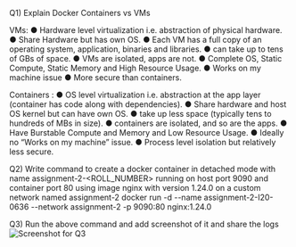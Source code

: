 Q1) Explain Docker Containers vs VMs

VMs:
● Hardware level virtualization i.e. abstraction of physical hardware.
● Share Hardware but has own OS.
● Each VM has a full copy of an operating system, application,
binaries and libraries.
● can take up to tens of GBs of space.
● VMs are isolated, apps are not.
● Complete OS, Static Compute, Static Memory and High Resource Usage.
● Works on my machine issue
● More secure than containers.

Containers :
● OS level virtualization i.e. abstraction at the app layer (container has code along with dependencies).
● Share hardware and host OS kernel but can have own OS.
● take up less space (typically tens to hundreds of MBs in size).
● containers are isolated, and so are the apps.
● Have Burstable Compute and Memory and Low Resource Usage.
● Ideally no “Works on my machine” issue.
● Process level isolation but relatively less secure.

Q2) Write command to create a docker container in detached mode with name assignment-2-<ROLL_NUMBER> running on host port 9090 and container port 80 using image nginx with version 1.24.0 on a custom network named assignment-2
docker run -d --name assignment-2-I20-0636 --network assignment-2 -p 9090:80 nginx:1.24.0

Q3) Run the above command and add screenshot of it and share the logs
![Screenshot for Q3](https://i.imgur.com/42ysyRa.png) 